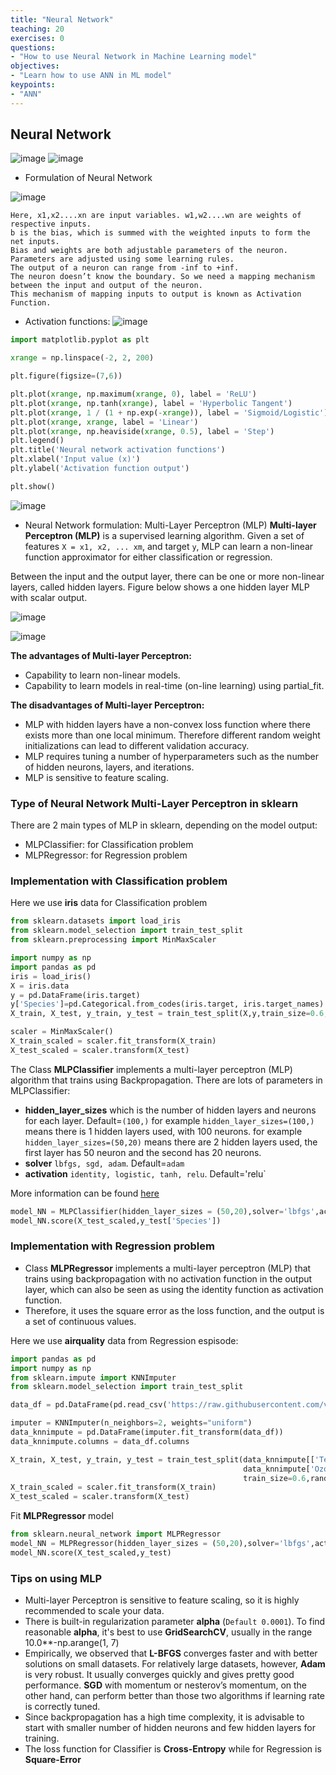 ```yaml
---
title: "Neural Network"
teaching: 20
exercises: 0
questions:
- "How to use Neural Network in Machine Learning model"
objectives:
- "Learn how to use ANN in ML model"
keypoints:
- "ANN"
---
```


## Neural Network
![image](https://user-images.githubusercontent.com/43855029/114472746-da188c00-9bc0-11eb-913c-9dcd14f872ac.png)
![image](https://user-images.githubusercontent.com/43855029/114472756-dd137c80-9bc0-11eb-863d-7c4d054efa89.png)

- Formulation of Neural Network

![image](https://user-images.githubusercontent.com/43855029/114472776-e997d500-9bc0-11eb-9f70-450389c912df.png)
```
Here, x1,x2....xn are input variables. w1,w2....wn are weights of respective inputs.
b is the bias, which is summed with the weighted inputs to form the net inputs. 
Bias and weights are both adjustable parameters of the neuron.
Parameters are adjusted using some learning rules. 
The output of a neuron can range from -inf to +inf.
The neuron doesn’t know the boundary. So we need a mapping mechanism between the input and output of the neuron. 
This mechanism of mapping inputs to output is known as Activation Function.
```
- Activation functions:
![image](https://user-images.githubusercontent.com/43855029/114575672-6752f380-9c48-11eb-8d53-c78d052cdf17.png)

```python
import matplotlib.pyplot as plt

xrange = np.linspace(-2, 2, 200)

plt.figure(figsize=(7,6))

plt.plot(xrange, np.maximum(xrange, 0), label = 'ReLU')
plt.plot(xrange, np.tanh(xrange), label = 'Hyperbolic Tangent')
plt.plot(xrange, 1 / (1 + np.exp(-xrange)), label = 'Sigmoid/Logistic')
plt.plot(xrange, xrange, label = 'Linear')
plt.plot(xrange, np.heaviside(xrange, 0.5), label = 'Step')
plt.legend()
plt.title('Neural network activation functions')
plt.xlabel('Input value (x)')
plt.ylabel('Activation function output')

plt.show()
```
![image](https://user-images.githubusercontent.com/43855029/115588329-9e568400-a29c-11eb-92b3-abe0c2db16c5.png)

- Neural Network formulation: Multi-Layer Perceptron (MLP)
**Multi-layer Perceptron (MLP)** is a supervised learning algorithm.
Given a set of features `X = x1, x2, ... xm`, and target `y`, MLP can learn a non-linear function approximator for either classification or regression.

Between the input and the output layer, there can be one or more non-linear layers, called hidden layers. Figure below shows a one hidden layer MLP with scalar output.

![image](https://user-images.githubusercontent.com/43855029/114472972-51e6b680-9bc1-11eb-9e78-90ec739844ee.png)

![image](https://user-images.githubusercontent.com/43855029/114575549-48546180-9c48-11eb-8c9c-c5eac3180df1.png)

**The advantages of Multi-layer Perceptron:**
- Capability to learn non-linear models.
- Capability to learn models in real-time (on-line learning) using partial_fit.

**The disadvantages of Multi-layer Perceptron:**
- MLP with hidden layers have a non-convex loss function where there exists more than one local minimum. Therefore different random weight initializations can lead to different validation accuracy.
- MLP requires tuning a number of hyperparameters such as the number of hidden neurons, layers, and iterations.
- MLP is sensitive to feature scaling.

### Type of Neural Network Multi-Layer Perceptron in sklearn
There are 2 main types of MLP in sklearn, depending on the model output:
- MLPClassifier: for Classification problem
- MLPRegressor: for Regression problem 

### Implementation with Classification problem
Here we use **iris** data for Classification problem
```python
from sklearn.datasets import load_iris
from sklearn.model_selection import train_test_split
from sklearn.preprocessing import MinMaxScaler

import numpy as np
import pandas as pd
iris = load_iris()
X = iris.data
y = pd.DataFrame(iris.target)
y['Species']=pd.Categorical.from_codes(iris.target, iris.target_names)
X_train, X_test, y_train, y_test = train_test_split(X,y,train_size=0.6,random_state=123)

scaler = MinMaxScaler()
X_train_scaled = scaler.fit_transform(X_train)
X_test_scaled = scaler.transform(X_test)
```

The Class **MLPClassifier** implements a multi-layer perceptron (MLP) algorithm that trains using Backpropagation.
There are lots of parameters in MLPClassifier:
- **hidden_layer_sizes** which is the number of hidden layers and neurons for each layer. Default=`(100,)`
for example `hidden_layer_sizes=(100,)` means there is 1 hidden layers used, with 100 neurons.
for example `hidden_layer_sizes=(50,20)` means there are 2 hidden layers used, the first layer has 50 neuron and the second has 20 neurons.
- **solver** `lbfgs, sgd, adam`. Default=`adam`
- **activation** `identity, logistic, tanh, relu`. Default='relu`

More information can be found [here](https://scikit-learn.org/stable/modules/generated/sklearn.neural_network.MLPClassifier.html)

```python
model_NN = MLPClassifier(hidden_layer_sizes = (50,20),solver='lbfgs',activation='relu',random_state=123).fit(X_train_scaled, y_train['Species'])
model_NN.score(X_test_scaled,y_test['Species'])
```


### Implementation with Regression problem
- Class **MLPRegressor** implements a multi-layer perceptron (MLP) that trains using backpropagation with no activation function in the output layer, which can also be seen as using the identity function as activation function. 
- Therefore, it uses the square error as the loss function, and the output is a set of continuous values.

Here we use **airquality** data from Regression espisode:
```python
import pandas as pd
import numpy as np
from sklearn.impute import KNNImputer
from sklearn.model_selection import train_test_split

data_df = pd.DataFrame(pd.read_csv('https://raw.githubusercontent.com/vuminhtue/Machine-Learning-Python/master/data/r_airquality.csv'))

imputer = KNNImputer(n_neighbors=2, weights="uniform")
data_knnimpute = pd.DataFrame(imputer.fit_transform(data_df))
data_knnimpute.columns = data_df.columns

X_train, X_test, y_train, y_test = train_test_split(data_knnimpute[['Temp','Wind','Solar.R']],
                                                    data_knnimpute['Ozone'],
                                                    train_size=0.6,random_state=123)
X_train_scaled = scaler.fit_transform(X_train)
X_test_scaled = scaler.transform(X_test)
```                                                    
Fit **MLPRegressor** model
```python
from sklearn.neural_network import MLPRegressor
model_NN = MLPRegressor(hidden_layer_sizes = (50,20),solver='lbfgs',activation='relu',max_iter=1000).fit(X_train_scaled, y_train)
model_NN.score(X_test_scaled,y_test)
```

### Tips on using MLP
- Multi-layer Perceptron is sensitive to feature scaling, so it is highly recommended to scale your data. 
- There is built-in regularization parameter **alpha** (`Default 0.0001`). To find reasonable **alpha**, it's best to use **GridSearchCV**, usually in the range 10.0**-np.arange(1, 7)
- Empirically, we observed that **L-BFGS** converges faster and with better solutions on small datasets. For relatively large datasets, however, **Adam** is very robust. It usually converges quickly and gives pretty good performance. **SGD** with momentum or nesterov’s momentum, on the other hand, can perform better than those two algorithms if learning rate is correctly tuned.
- Since backpropagation has a high time complexity, it is advisable to start with smaller number of hidden neurons and few hidden layers for training.
- The loss function for Classifier is **Cross-Entropy** while for Regression is **Square-Error**

